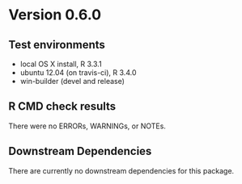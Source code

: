 # Version 0.6.0

## Test environments

* local OS X install, R 3.3.1
* ubuntu 12.04 (on travis-ci), R 3.4.0
* win-builder (devel and release)

## R CMD check results

There were no ERRORs, WARNINGs, or NOTEs. 

## Downstream Dependencies

There are currently no downstream dependencies for this package.
